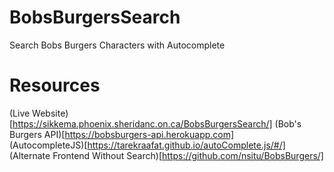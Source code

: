 # BobsBurgersSearch
Search Bobs Burgers Characters with Autocomplete  

# Resources
(Live Website)[https://sikkema.phoenix.sheridanc.on.ca/BobsBurgersSearch/]
(Bob's Burgers API)[https://bobsburgers-api.herokuapp.com]  
(AutocompleteJS)[https://tarekraafat.github.io/autoComplete.js/#/]  
(Alternate Frontend Without Search)[https://github.com/nsitu/BobsBurgers/]

